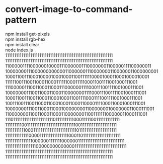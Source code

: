 # convert-image-to-command-pattern
npm install get-pixels
<br>
npm install rgb-hex
<br>
npm install clear
<br>
node index.js
<br>
111111111111111111111111111111111111111111111111111111111111
111111111111111111111111111111111111111111111111111111111111
110000011110000001000011100000011100000001100000111100000011
100000001110000000000001100000011100000001100000011000000001
100011001110001000010001000110011111100001000110001000010001
111111001110011000110001111110001111100011001111001000111001
111000001110011000110001110000001111000111001111001000111001
100000001110011000110001100000001111000111001111001000111001
100011001110011000110001000110011110001111001111001000111001
100111001110011000110001000110001100001111000110001000111001
100000001110011000110001000000001100000001000000011000111001
110000000110011000110001100000001100111111100000011000111001
111011111111111111111111110111111111100011111001111111111111
111111111001111111111111111111111111110011111111111111111111
111111111110001111111111111111111111110111111111111111111111
111111111111100001111111111111111000110111111111111111111111
111111111111111000000111111100000011111111111111111111111111
111111111111111110000000000000011111111111111111111111111111
111111111111111111111111111111111111111111111111111111111111
111111111111111111111111111111111111111111111111111111111111